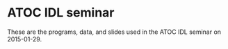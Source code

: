 # ATOC IDL seminar

These are the programs, data, and slides used in the ATOC IDL seminar on 2015-01-29.
